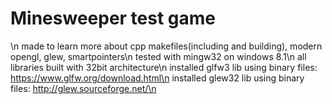 # Minesweeper test game

\n
made to learn more about cpp makefiles(including and building), modern opengl, glew, smartpointers\n
tested with mingw32 on windows 8.1\n
all libraries built with 32bit architecture\n
installed glfw3 lib using binary files: https://www.glfw.org/download.html\n
installed glew32 lib using binary files: http://glew.sourceforge.net/\n
